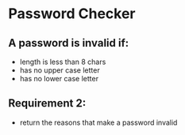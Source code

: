 # Password Checker

## A password is invalid if:

-   length is less than 8 chars
-   has no upper case letter
-   has no lower case letter

## Requirement 2:

-   return the reasons that make a password invalid
